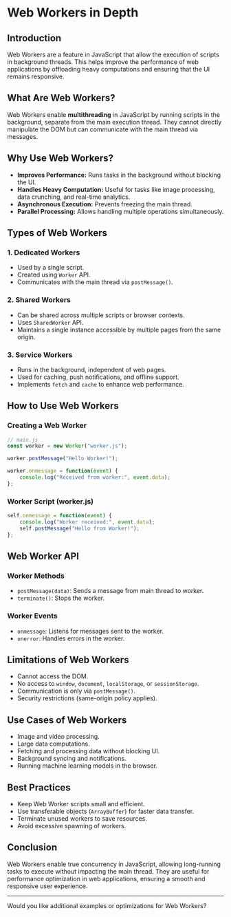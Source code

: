 # Web Workers in Depth

## Introduction
Web Workers are a feature in JavaScript that allow the execution of scripts in background threads. This helps improve the performance of web applications by offloading heavy computations and ensuring that the UI remains responsive.

## What Are Web Workers?
Web Workers enable **multithreading** in JavaScript by running scripts in the background, separate from the main execution thread. They cannot directly manipulate the DOM but can communicate with the main thread via messages.

## Why Use Web Workers?
- **Improves Performance:** Runs tasks in the background without blocking the UI.
- **Handles Heavy Computation:** Useful for tasks like image processing, data crunching, and real-time analytics.
- **Asynchronous Execution:** Prevents freezing the main thread.
- **Parallel Processing:** Allows handling multiple operations simultaneously.

## Types of Web Workers
### 1. **Dedicated Workers**
- Used by a single script.
- Created using `Worker` API.
- Communicates with the main thread via `postMessage()`.

### 2. **Shared Workers**
- Can be shared across multiple scripts or browser contexts.
- Uses `SharedWorker` API.
- Maintains a single instance accessible by multiple pages from the same origin.

### 3. **Service Workers**
- Runs in the background, independent of web pages.
- Used for caching, push notifications, and offline support.
- Implements `fetch` and `cache` to enhance web performance.

## How to Use Web Workers
### **Creating a Web Worker**
```javascript
// main.js
const worker = new Worker("worker.js");

worker.postMessage("Hello Worker!");

worker.onmessage = function(event) {
    console.log("Received from worker:", event.data);
};
```

### **Worker Script (worker.js)**
```javascript
self.onmessage = function(event) {
    console.log("Worker received:", event.data);
    self.postMessage("Hello from Worker!");
};
```

## **Web Worker API**
### **Worker Methods**
- `postMessage(data)`: Sends a message from main thread to worker.
- `terminate()`: Stops the worker.

### **Worker Events**
- `onmessage`: Listens for messages sent to the worker.
- `onerror`: Handles errors in the worker.

## **Limitations of Web Workers**
- Cannot access the DOM.
- No access to `window`, `document`, `localStorage`, or `sessionStorage`.
- Communication is only via `postMessage()`.
- Security restrictions (same-origin policy applies).

## **Use Cases of Web Workers**
- Image and video processing.
- Large data computations.
- Fetching and processing data without blocking UI.
- Background syncing and notifications.
- Running machine learning models in the browser.

## **Best Practices**
- Keep Web Worker scripts small and efficient.
- Use transferable objects (`ArrayBuffer`) for faster data transfer.
- Terminate unused workers to save resources.
- Avoid excessive spawning of workers.

## **Conclusion**
Web Workers enable true concurrency in JavaScript, allowing long-running tasks to execute without impacting the main thread. They are useful for performance optimization in web applications, ensuring a smooth and responsive user experience.

---

Would you like additional examples or optimizations for Web Workers?

